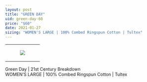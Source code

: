 ```yaml
---
layout: post
title: "GREEN DAY"
uid: green-day-60
price: "$60"
date: 2021-01-27
sizing: "WOMEN'S LARGE | 100% Combed Ringspun Cotton | Tultex"
---
```




<table style="width:100%;"><tr><td style="vertical-align:top;">
      <figure class="tmblr-full" data-orig-height="2048" data-orig-width="1365" data-orig-src="https://concertshirts.netlify.app/shirts/0038/0038-01.jpg"><img src="https://64.media.tumblr.com/c3b317ba3029003542ec7d246482b0e5/0974824c85e2d155-bf/s540x810/89ee0bd2d7850e4a1d3e583c564243e3bd889727.jpg" data-orig-height="2048" data-orig-width="1365" data-orig-src="https://concertshirts.netlify.app/shirts/0038/0038-01.jpg"/></figure></td>
  </tr></table><p>
  Green Day | 21st Century Breakdown<br/>WOMEN&rsquo;S LARGE | 100% Combed Ringspun Cotton | Tultex
</p>

